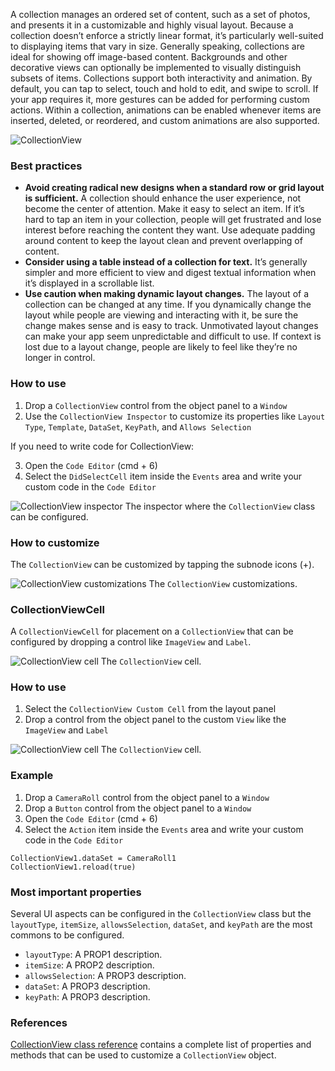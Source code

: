 A collection manages an ordered set of content, such as a set of photos, and presents it in a customizable and highly visual layout. Because a collection doesn’t enforce a strictly linear format, it’s particularly well-suited to displaying items that vary in size. Generally speaking, collections are ideal for showing off image-based content. Backgrounds and other decorative views can optionally be implemented to visually distinguish subsets of items.
Collections support both interactivity and animation. By default, you can tap to select, touch and hold to edit, and swipe to scroll. If your app requires it, more gestures can be added for performing custom actions. Within a collection, animations can be enabled whenever items are inserted, deleted, or reordered, and custom animations are also supported.

![CollectionView](images/collectionview1.png)

### Best practices
* **Avoid creating radical new designs when a standard row or grid layout is sufficient.** A collection should enhance the user experience, not become the center of attention. Make it easy to select an item. If it’s hard to tap an item in your collection, people will get frustrated and lose interest before reaching the content they want. Use adequate padding around content to keep the layout clean and prevent overlapping of content.
* **Consider using a table instead of a collection for text.** It’s generally simpler and more efficient to view and digest textual information when it’s displayed in a scrollable list.
* **Use caution when making dynamic layout changes.** The layout of a collection can be changed at any time. If you dynamically change the layout while people are viewing and interacting with it, be sure the change makes sense and is easy to track. Unmotivated layout changes can make your app seem unpredictable and difficult to use. If context is lost due to a layout change, people are likely to feel like they’re no longer in control.

### How to use
1. Drop a `CollectionView` control from the object panel to a `Window`
2. Use the `CollectionView Inspector` to customize its properties like `Layout Type`, `Template`, `DataSet`, `KeyPath`, and `Allows Selection`

If you need to write code for CollectionView:

3. Open the `Code Editor` (cmd + 6)
4. Select the `DidSelectCell` item inside the `Events` area and write your custom code in the `Code Editor`

![`CollectionView` inspector](images/collectionview2.png)
The inspector where the `CollectionView` class can be configured.

### How to customize
The `CollectionView` can be customized by tapping the subnode icons (+).

![`CollectionView` customizations](images/collectionview3.png)
The `CollectionView` customizations.

### CollectionViewCell
A `CollectionViewCell` for placement on a `CollectionView` that can be configured by dropping a control like `ImageView` and `Label`.

![`CollectionView` cell](images/collectionview4.png)
The `CollectionView` cell.

### How to use
1. Select the `CollectionView Custom Cell` from the layout panel
2. Drop a control from the object panel to the custom `View` like the `ImageView` and `Label`

![`CollectionView` cell](images/collectionview5.png)
The `CollectionView` cell.

### Example
1. Drop a `CameraRoll` control from the object panel to a `Window`
2. Drop a `Button` control from the object panel to a `Window`
3. Open the `Code Editor` (cmd + 6)
4. Select the `Action` item inside the `Events` area and write your custom code in the `Code Editor`
```
CollectionView1.dataSet = CameraRoll1
CollectionView1.reload(true)
```

### Most important properties
Several UI aspects can be configured in the `CollectionView` class but the `layoutType`, `itemSize`, `allowsSelection`, `dataSet`, and `keyPath` are the most commons to be configured.
- `layoutType`: A PROP1 description.
- `itemSize`: A PROP2 description.
- `allowsSelection`: A PROP3 description.
- `dataSet`: A PROP3 description.
- `keyPath`: A PROP3 description.

### References
[CollectionView class reference](../classes/CollectionView.html) contains a complete list of properties and methods that can be used to customize a `CollectionView` object.
